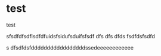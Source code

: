 test
====

test

sfsdfdfsdfisdfdfuidsfsidufsduifsfsdf
dfs
dfs
dfds
fsdfdsfsdfd

s
dfsdfdsfdddddddddddddddddssedeeeeeeeeeeee
